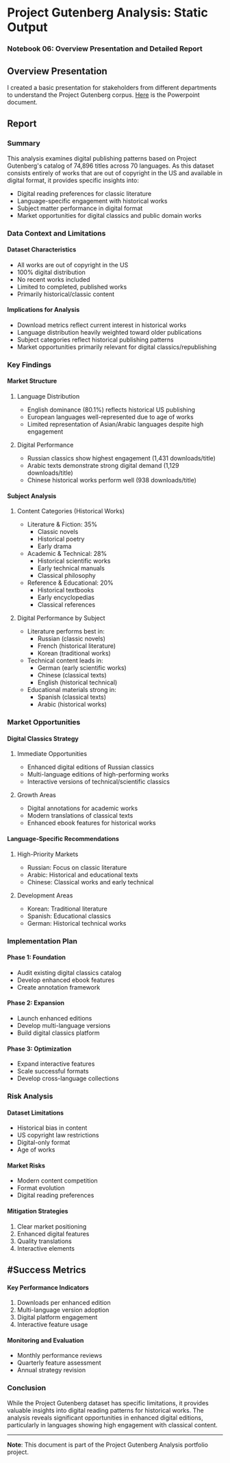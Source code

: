 # Project Gutenberg Analysis: Static Output

### Notebook 06: Overview Presentation and Detailed Report

## Overview Presentation

I created a basic presentation for stakeholders from different departments to understand the Project Gutenberg corpus. [Here](../presentations/Project%20Gutenberg%20Analysis.pptx) is the Powerpoint document.

## Report

###  Summary
This analysis examines digital publishing patterns based on Project Gutenberg's catalog of 74,896 titles across 70 languages. As this dataset consists entirely of works that are out of copyright in the US and available in digital format, it provides specific insights into:
- Digital reading preferences for classic literature
- Language-specific engagement with historical works
- Subject matter performance in digital format
- Market opportunities for digital classics and public domain works

### Data Context and Limitations

#### Dataset Characteristics
- All works are out of copyright in the US
- 100% digital distribution
- No recent works included
- Limited to completed, published works
- Primarily historical/classic content

#### Implications for Analysis
- Download metrics reflect current interest in historical works
- Language distribution heavily weighted toward older publications
- Subject categories reflect historical publishing patterns
- Market opportunities primarily relevant for digital classics/republishing

### Key Findings

#### Market Structure
1. Language Distribution
   - English dominance (80.1%) reflects historical US publishing
   - European languages well-represented due to age of works
   - Limited representation of Asian/Arabic languages despite high engagement

2. Digital Performance
   - Russian classics show highest engagement (1,431 downloads/title)
   - Arabic texts demonstrate strong digital demand (1,129 downloads/title)
   - Chinese historical works perform well (938 downloads/title)

#### Subject Analysis

1. Content Categories (Historical Works)
   - Literature & Fiction: 35%
     * Classic novels
     * Historical poetry
     * Early drama
   - Academic & Technical: 28%
     * Historical scientific works
     * Early technical manuals
     * Classical philosophy
   - Reference & Educational: 20%
     * Historical textbooks
     * Early encyclopedias
     * Classical references

2. Digital Performance by Subject
   - Literature performs best in:
     * Russian (classic novels)
     * French (historical literature)
     * Korean (traditional works)
   - Technical content leads in:
     * German (early scientific works)
     * Chinese (classical texts)
     * English (historical technical)
   - Educational materials strong in:
     * Spanish (classical texts)
     * Arabic (historical works)

### Market Opportunities

#### Digital Classics Strategy
1. Immediate Opportunities
   - Enhanced digital editions of Russian classics
   - Multi-language editions of high-performing works
   - Interactive versions of technical/scientific classics

2. Growth Areas
   - Digital annotations for academic works
   - Modern translations of classical texts
   - Enhanced ebook features for historical works

#### Language-Specific Recommendations

1. High-Priority Markets
   - Russian: Focus on classic literature
   - Arabic: Historical and educational texts
   - Chinese: Classical works and early technical

2. Development Areas
   - Korean: Traditional literature
   - Spanish: Educational classics
   - German: Historical technical works

### Implementation Plan

#### Phase 1: Foundation 
- Audit existing digital classics catalog
- Develop enhanced ebook features
- Create annotation framework

#### Phase 2: Expansion 
- Launch enhanced editions
- Develop multi-language versions
- Build digital classics platform

#### Phase 3: Optimization 
- Expand interactive features
- Scale successful formats
- Develop cross-language collections

### Risk Analysis

#### Dataset Limitations
- Historical bias in content
- US copyright law restrictions
- Digital-only format
- Age of works

#### Market Risks
- Modern content competition
- Format evolution
- Digital reading preferences

#### Mitigation Strategies
1. Clear market positioning
2. Enhanced digital features
3. Quality translations
4. Interactive elements

## #Success Metrics

#### Key Performance Indicators
1. Downloads per enhanced edition
2. Multi-language version adoption
3. Digital platform engagement
4. Interactive feature usage

#### Monitoring and Evaluation
- Monthly performance reviews
- Quarterly feature assessment
- Annual strategy revision

### Conclusion
While the Project Gutenberg dataset has specific limitations, it provides valuable insights into digital reading patterns for historical works. The analysis reveals significant opportunities in enhanced digital editions, particularly in languages showing high engagement with classical content.

 ---
**Note**: This document is part of the Project Gutenberg Analysis portfolio project.
